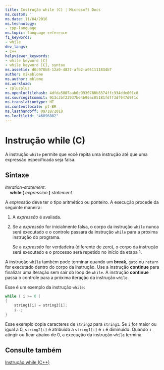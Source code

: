 ```yaml
---
title: Instrução while (C) | Microsoft Docs
ms.custom: ''
ms.date: 11/04/2016
ms.technology:
- cpp-language
ms.topic: language-reference
f1_keywords:
- while
dev_langs:
- C++
helpviewer_keywords:
- while keyword [C]
- while keyword [C], syntax
ms.assetid: d0c970b8-12a9-4827-afb2-a051111834b7
author: mikeblome
ms.author: mblome
ms.workload:
- cplusplus
ms.openlocfilehash: 4dfda5807aab0c9930780b8374ffc934dde001c0
ms.sourcegitcommit: 913c3bf23937b64b90ac05181fdff3df947d9f1c
ms.translationtype: HT
ms.contentlocale: pt-BR
ms.lasthandoff: 09/18/2018
ms.locfileid: "46096802"
---
```

# <a name="while-statement-c"></a>Instrução while (C)

A instrução `while` permite que você repita uma instrução até que uma expressão especificada seja falsa.

## <a name="syntax"></a>Sintaxe

*iteration-statement*:<br/>
&nbsp;&nbsp;&nbsp;&nbsp;**while (**  *expression*  **)**  *statement*

A *expressão* deve ter o tipo aritmético ou ponteiro. A execução procede da seguinte maneira:

1. A *expressão* é avaliada.

2. Se a *expressão* for inicialmente falsa, o corpo da instrução `while` nunca será executado e o controle passará da instrução `while` para a próxima instrução do programa.

   Se a *expressão* for verdadeira (diferente de zero), o corpo da instrução será executado e o processo será repetido no início da etapa 1.

A instrução `while` também pode terminar quando um **break**, `goto` ou `return` for executado dentro do corpo da instrução. Use a instrução **continue** para finalizar uma iteração sem sair do loop de `while`. A instrução **continue** passa o controle para a próxima iteração da instrução `while`.

Esse é um exemplo da instrução `while`:

```C
while ( i >= 0 )
{
    string1[i] = string2[i];
    i--;
}
```

Esse exemplo copia caracteres de `string2` para `string1`. Se `i` for maior ou igual a 0, `string2[i]` é atribuído a `string1[i]` e `i` é diminuído. Quando `i` atingir ou ficar abaixo de 0, a execução da instrução `while` termina.

## <a name="see-also"></a>Consulte também

[Instrução while (C++)](../cpp/while-statement-cpp.md)